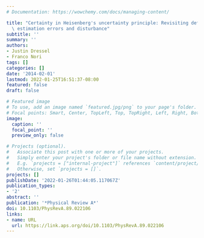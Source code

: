 ```yaml
---
# Documentation: https://wowchemy.com/docs/managing-content/

title: "Certainty in Heisenberg's uncertainty principle: Revisiting definitions for\
  \ estimation errors and disturbance"
subtitle: ''
summary: ''
authors:
- Justin Dressel
- Franco Nori
tags: []
categories: []
date: '2014-02-01'
lastmod: 2022-01-25T16:51:37-08:00
featured: false
draft: false

# Featured image
# To use, add an image named `featured.jpg/png` to your page's folder.
# Focal points: Smart, Center, TopLeft, Top, TopRight, Left, Right, BottomLeft, Bottom, BottomRight.
image:
  caption: ''
  focal_point: ''
  preview_only: false

# Projects (optional).
#   Associate this post with one or more of your projects.
#   Simply enter your project's folder or file name without extension.
#   E.g. `projects = ["internal-project"]` references `content/project/deep-learning/index.md`.
#   Otherwise, set `projects = []`.
projects: []
publishDate: '2022-01-26T01:44:05.117067Z'
publication_types:
- '2'
abstract: ''
publication: '*Physical Review A*'
doi: 10.1103/PhysRevA.89.022106
links:
- name: URL
  url: https://link.aps.org/doi/10.1103/PhysRevA.89.022106
---
```

